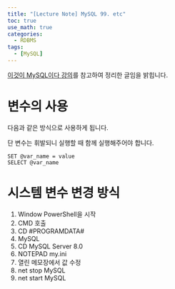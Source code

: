 ```yaml
---
title: "[Lecture Note] MySQL 99. etc"
toc: true
use_math: true
categories:
  - RDBMS
tags:
  - [MySQL]
---
```


[이것이 MySQL이다 강의](https://www.youtube.com/watch?v=xKYeJxBTt2E&list=PLVsNizTWUw7Hox7NMhenT-bulldCp9HP9)를 참고하여 정리한 글임을 밝힙니다.


# 변수의 사용

다음과 같은 방식으로 사용하게 됩니다.

단 변수는 휘발되니 실행할 때 함께 실행해주어야 합니다.

```
SET @var_name = value
SELECT @var_name
```

# 시스템 변수 변경 방식

1. Window PowerShell을 시작
2. CMD 호출
3. CD #PROGRAMDATA#
4. MySQL
5. CD MySQL Server 8.0
6. NOTEPAD my.ini
7. 열린 메모장에서 값 수정
8. net stop MySQL
9. net start MySQL


